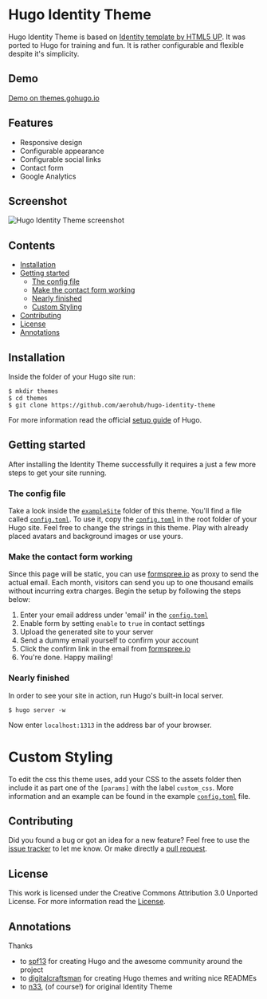 # Hugo Identity Theme

Hugo Identity Theme is based on [Identity template by HTML5 UP](http://html5up.net/identity). It was ported to Hugo for training and fun. It is rather configurable and flexible despite it's simplicity.

## Demo

[Demo on themes.gohugo.io](http://themes.gohugo.io/theme/hugo-identity-theme/)

## Features

- Responsive design
- Configurable appearance
- Configurable social links
- Contact form
- Google Analytics

## Screenshot

![Hugo Identity Theme screenshot](https://raw.githubusercontent.com/aerohub/hugo-identity-theme/master/images/screenshot.png)


## Contents

- [Installation](#installation)
- [Getting started](#getting-started)
    - [The config file](#the-config-file)
    - [Make the contact form working](#make-the-contact-form-working)
    - [Nearly finished](#nearly-finished)
    - [Custom Styling](#custom-styling)
- [Contributing](#contributing)
- [License](#license)
- [Annotations](#annotations)


## Installation

Inside the folder of your Hugo site run:

    $ mkdir themes
    $ cd themes
    $ git clone https://github.com/aerohub/hugo-identity-theme

For more information read the official [setup guide](//gohugo.io/overview/installing/) of Hugo.


## Getting started

After installing the Identity Theme successfully it requires a just a few more steps to get your site running.


### The config file

Take a look inside the [`exampleSite`](//github.com/aerohub/hugo-identity-theme/tree/master/exampleSite) folder of this theme. You'll find a file called [`config.toml`](//github.com/aerohub/hugo-identity-theme/blob/master/exampleSite/config.toml). To use it, copy the [`config.toml`](//github.com/aerohub/hugo-identity-theme/blob/master/exampleSite/config.toml) in the root folder of your Hugo site. Feel free to change the strings in this theme. Play with already placed avatars and background images or use yours.


### Make the contact form working

Since this page will be static, you can use [formspree.io](//formspree.io/) as proxy to send the actual email. Each month, visitors can send you up to one thousand emails without incurring extra charges. Begin the setup by following the steps below:

1. Enter your email address under 'email' in the [`config.toml`](//github.com/aerohub/hugo-identity-theme/blob/master/exampleSite/config.toml)
2.  Enable form by setting `enable` to `true` in contact settings
3. Upload the generated site to your server
4. Send a dummy email yourself to confirm your account
5. Click the confirm link in the email from [formspree.io](//formspree.io/)
6. You're done. Happy mailing!


### Nearly finished

In order to see your site in action, run Hugo's built-in local server. 

    $ hugo server -w

Now enter `localhost:1313` in the address bar of your browser.


# Custom Styling
To edit the css this theme uses, add your CSS to the assets folder then include it as part one of the `[params]` with the label `custom_css`. More information and an example can be found in the example [`config.toml`](exampleSite/config.toml) file. 


## Contributing

Did you found a bug or got an idea for a new feature? Feel free to use the [issue tracker](//github.com/aerohub/hugo-identity-theme/issues) to let me know. Or make directly a [pull request](//github.com/aerohub/hugo-identity-theme/pulls).


## License

This work is licensed under the Creative Commons Attribution 3.0 Unported License. For more information read the [License](//github.com/aerohub/hugo-identity-theme/blob/master/LICENSE.md).


## Annotations

Thanks 

- to [spf13](//github.com/spf13) for creating Hugo and the awesome community around the project
- to [digitalcraftsman](//github.com/digitalcraftsman) for creating Hugo themes and writing nice READMEs
- to [n33](https://github.com/n33), (of course!) for original Identity Theme
